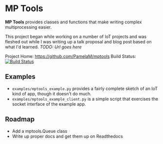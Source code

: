  MP Tools
===========

**MP Tools** provides classes and functions that make writing complex multiprocessing easier.

This project began while working on a number of IoT projects and was fleshed out while I was 
writing up a talk proposal and blog post based on what I'd learned. _TODO: Url goes here_

Project Home: https://github.com/PamelaM/mptools
Build Status: [![Build Status](https://travis-ci.org/PamelaM/mptools.svg?branch=master)](https://travis-ci.org/PamelaM/mptools)

Examples
--------

 * `examples/mptools_example.py` provides a fairly complete sketch of an IoT kind of app, though
it doesn't do much.  
 * `examples/mptools_example_client.py` is a simple script that exercises the socket
interface of the example app.

Roadmap
--------
 
 * Add a mptools.Queue class
 * Write up proper docs and get them up on Readthedocs
 
 